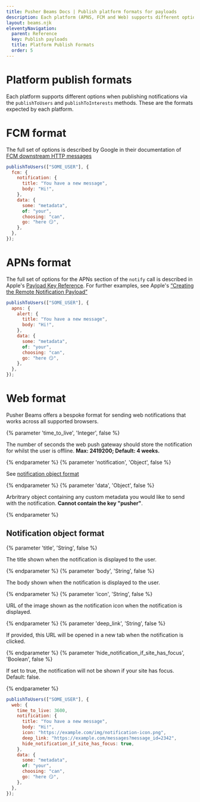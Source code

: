 ```yaml
---
title: Pusher Beams Docs | Publish platform formats for payloads
description: Each platform (APNS, FCM and Web) supports different options when publishing notifications. This guide describes the formats expected by each platform.
layout: beams.njk
eleventyNavigation:
  parent: Reference
  key: Publish payloads
  title: Platform Publish Formats
  order: 5
---
```


# Platform publish formats

Each platform supports different options when publishing notifications via the `publishToUsers` and `publishToInterests` methods. These are the formats expected by each platform.

# FCM format

The full set of options is described by Google in their documentation of [FCM downstream HTTP messages](https://firebase.google.com/docs/cloud-messaging/http-server-ref#downstream)

```js
publishToUsers(["SOME_USER"], {
  fcm: {
    notification: {
      title: "You have a new message",
      body: "Hi!",
    },
    data: {
      some: "metadata",
      of: "your",
      choosing: "can",
      go: "here 😏",
    },
  },
});
```

# APNs format

The full set of options for the APNs section of the `notify` call is described in Apple's [Payload Key Reference](https://developer.apple.com/library/prerelease/content/documentation/NetworkingInternet/Conceptual/RemoteNotificationsPG/PayloadKeyReference.html#//apple_ref/doc/uid/TP40008194-CH17-SW1). For further examples, see Apple's [“Creating the Remote Notification Payload”](https://developer.apple.com/library/prerelease/content/documentation/NetworkingInternet/Conceptual/RemoteNotificationsPG/CreatingtheNotificationPayload.html#//apple_ref/doc/uid/TP40008194-CH10-SW1)

```js
publishToUsers(["SOME_USER"], {
  apns: {
    alert: {
      title: "You have a new message",
      body: "Hi!",
    },
    data: {
      some: "metadata",
      of: "your",
      choosing: "can",
      go: "here 😏",
    },
  },
});
```

# Web format

Pusher Beams offers a bespoke format for sending web notifications that works across all supported browsers.

{% parameter 'time_to_live', 'Integer', false %}

The number of seconds the web push gateway should store the notification for whilst the user is offline. **Max: 2419200; Default: 4 weeks.**

{% endparameter %}
{% parameter 'notification', 'Object', false %}

See [notification object format](/docs/beams/reference/publish-payloads#-notification-object-format)

{% endparameter %}
{% parameter 'data', 'Object', false %}

Arbritrary object containing any custom metadata you would like to send with the notification. **Cannot contain the key "pusher"**.

{% endparameter %}

## Notification object format

{% parameter 'title', 'String', false %}

The title shown when the notification is displayed to the user.

{% endparameter %}
{% parameter 'body', 'String', false %}

The body shown when the notification is displayed to the user.

{% endparameter %}
{% parameter 'icon', 'String', false %}

URL of the image shown as the notification icon when the notification is displayed.

{% endparameter %}
{% parameter 'deep_link', 'String', false %}

If provided, this URL will be opened in a new tab when the notification is clicked.

{% endparameter %}
{% parameter 'hide_notification_if_site_has_focus', 'Boolean', false %}

If set to true, the notification will not be shown if your site has focus. Default: false.

{% endparameter %}

```js
publishToUsers(["SOME_USER"], {
  web: {
    time_to_live: 3600,
    notification: {
      title: "You have a new message",
      body: "Hi!",
      icon: "https://example.com/img/notification-icon.png",
      deep_link: "https://example.com/messages?message_id=2342",
      hide_notification_if_site_has_focus: true,
    },
    data: {
      some: "metadata",
      of: "your",
      choosing: "can",
      go: "here 😏",
    },
  },
});
```
